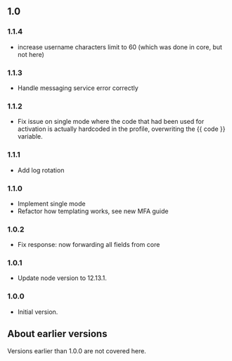 ## 1.0

### 1.1.4

- increase username characters limit to 60 (which was done in core, but not here)

### 1.1.3

- Handle messaging service error correctly

### 1.1.2

- Fix issue on single mode where the code that had been used for activation is actually hardcoded in the profile, overwriting the {{ code }} variable.

### 1.1.1

- Add log rotation

### 1.1.0

- Implement single mode
- Refactor how templating works, see new MFA guide

### 1.0.2

- Fix response: now forwarding all fields from core

### 1.0.1

- Update node version to 12.13.1.

### 1.0.0

- Initial version.

## About earlier versions

Versions earlier than 1.0.0 are not covered here.
